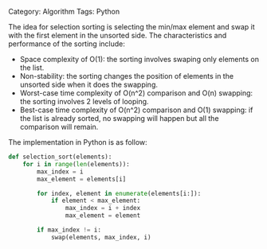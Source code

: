 Category: Algorithm
Tags: Python

The idea for selection sorting is selecting the min/max element and swap it with the first element in the unsorted side. The characteristics and performance of the sorting include:

* Space complexity of O(1): the sorting involves swaping only elements on the list.
* Non-stability: the sorting changes the position of elements in the unsorted side when it does the swapping.
* Worst-case time complexity of O(n^2) comparison and O(n) swapping: the sorting involves 2 levels of looping.
* Best-case time complexity of O(n^2) comparison and O(1) swapping: if the list is already sorted, no swapping will happen but all the comparison will remain.

The implementation in Python is as follow:

```python
def selection_sort(elements):
    for i in range(len(elements)):
        max_index = i
        max_element = elements[i]

        for index, element in enumerate(elements[i:]):
            if element < max_element:
                max_index = i + index
                max_element = element

        if max_index != i:
            swap(elements, max_index, i)
```
